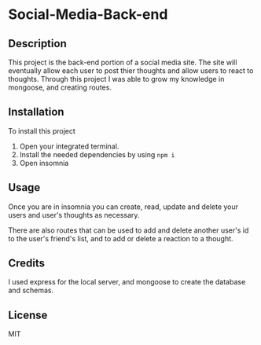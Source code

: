# Social-Media-Back-end

## Description

This project is the back-end portion of a social media site. The site will eventually allow each user to post thier thoughts and allow users to react to thoughts. Through this project I was able to grow my knowledge in mongoose, and creating routes. 

## Installation

To install this project 
1. Open your integrated terminal. 
2. Install the needed dependencies by using `npm i`
3. Open insomnia

## Usage

Once you are in insomnia you can create, read, update and delete your users and user's thoughts as necessary. 

There are also routes that can be used to add and delete another user's id to the user's friend's list, and to add or delete a reaction to a thought. 

## Credits

I used express for the local server, and mongoose to create the database and schemas. 

## License

MIT

